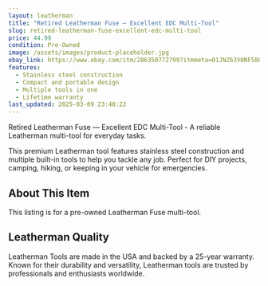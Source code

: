 ```yaml
---
layout: leatherman
title: "Retired Leatherman Fuse — Excellent EDC Multi-Tool"
slug: retired-leatherman-fuse-excellent-edc-multi-tool
price: 44.99
condition: Pre-Owned
image: /assets/images/product-placeholder.jpg
ebay_link: https://www.ebay.com/itm/286350772799?itmmeta=01JNZ63V0NF58GP3YJS355DTDJ&hash=item42abd60a3f:g:HqYAAOSw-vlnuQGI&itmprp=enc%3AAQAKAAAAwFkggFvd1GGDu0w3yXCmi1fQDLLV7rdeQJ%2F67n3ApfYOwh6zE2WyrqIR7mXcCLAqT9PLlwyNuIrFBAGaLI9zVuZQ9s4su%2FIN%2BOmz9YeXOB0W3tKiQNoS%2B52282qyzLG3MEQRnCO4t70UYPxT%2FtNipcMHGt%2Bt6vSxH7q19q%2FYwrKqBVVERapoAh2Akx0FST%2Fzr%2BE8e1wylPy52DY7oEOwht8%2F6nVINCYyfHhk1V%2FHJKw%2FsfaZPAnYHTSqi9%2FyCZBx0g%3D%3D%7Ctkp%3ABk9SR7awj-avZQ
features:
  - Stainless steel construction
  - Compact and portable design
  - Multiple tools in one
  - Lifetime warranty
last_updated: 2025-03-09 23:48:22
---
```


Retired Leatherman Fuse — Excellent EDC Multi-Tool - A reliable Leatherman multi-tool for everyday tasks.

This premium Leatherman tool features stainless steel construction and multiple built-in tools to help you tackle any job. Perfect for DIY projects, camping, hiking, or keeping in your vehicle for emergencies.

## About This Item

This listing is for a pre-owned Leatherman Fuse multi-tool.

## Leatherman Quality

Leatherman Tools are made in the USA and backed by a 25-year warranty. Known for their durability and versatility, Leatherman tools are trusted by professionals and enthusiasts worldwide.

